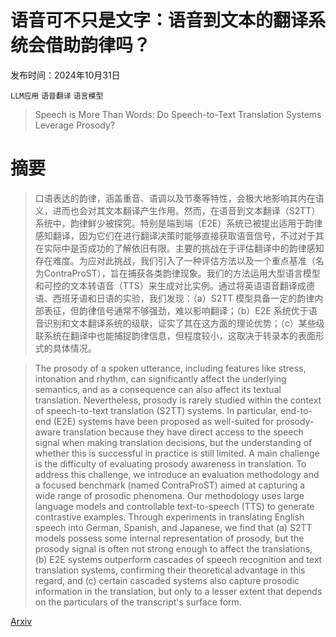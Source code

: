 # 语音可不只是文字：语音到文本的翻译系统会借助韵律吗？

发布时间：2024年10月31日

`LLM应用` `语音翻译` `语言模型`

> Speech is More Than Words: Do Speech-to-Text Translation Systems Leverage Prosody?

# 摘要

> 口语表达的韵律，涵盖重音、语调以及节奏等特性，会极大地影响其内在语义，进而也会对其文本翻译产生作用。然而，在语音到文本翻译（S2TT）系统中，韵律鲜少被探究。特别是端到端（E2E）系统已被提出适用于韵律感知翻译，因为它们在进行翻译决策时能够直接获取语音信号，不过对于其在实际中是否成功的了解依旧有限。主要的挑战在于评估翻译中的韵律感知存在难度。为应对此挑战，我们引入了一种评估方法以及一个重点基准（名为ContraProST），旨在捕获各类韵律现象。我们的方法运用大型语言模型和可控的文本转语音（TTS）来生成对比实例。通过将英语语音翻译成德语、西班牙语和日语的实验，我们发现：（a）S2TT 模型具备一定的韵律内部表征，但韵律信号通常不够强劲，难以影响翻译；（b）E2E 系统优于语音识别和文本翻译系统的级联，证实了其在这方面的理论优势；（c）某些级联系统在翻译中也能捕捉韵律信息，但程度较小，这取决于转录本的表面形式的具体情况。

> The prosody of a spoken utterance, including features like stress, intonation and rhythm, can significantly affect the underlying semantics, and as a consequence can also affect its textual translation. Nevertheless, prosody is rarely studied within the context of speech-to-text translation (S2TT) systems. In particular, end-to-end (E2E) systems have been proposed as well-suited for prosody-aware translation because they have direct access to the speech signal when making translation decisions, but the understanding of whether this is successful in practice is still limited. A main challenge is the difficulty of evaluating prosody awareness in translation. To address this challenge, we introduce an evaluation methodology and a focused benchmark (named ContraProST) aimed at capturing a wide range of prosodic phenomena. Our methodology uses large language models and controllable text-to-speech (TTS) to generate contrastive examples. Through experiments in translating English speech into German, Spanish, and Japanese, we find that (a) S2TT models possess some internal representation of prosody, but the prosody signal is often not strong enough to affect the translations, (b) E2E systems outperform cascades of speech recognition and text translation systems, confirming their theoretical advantage in this regard, and (c) certain cascaded systems also capture prosodic information in the translation, but only to a lesser extent that depends on the particulars of the transcript's surface form.

[Arxiv](https://arxiv.org/abs/2410.24019)